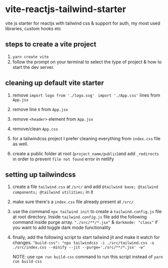 # vite-reactjs-tailwind-starter

vite js starter for reactjs with tailwind css & support for auth, my most used libraries, custom hooks etc

## steps to create a vite project

1. `yarn create vite`
1. follow the prompt on your terminal to select the type of project & how to start the dev server.

## cleaning up default vite starter

1. remove
   `import logo from './logo.svg'`
   ` import './App.css'`
   lines from `App.jsx`
1. remove line `6` from `App.jsx`
1. remove `<header>` element from `App.jsx`

1. remove/clean `App.css`
1. for a tailwindcss project I prefer cleaning everything from `index.css` file as well.
1. create a public folder at root (`project_name/public`)and add `_redirects` in order to prevent `file not found` error in netlify

## setting up tailwindcss

1. create a file `tailwind.css` at `/src/` and add `@tailwind base; @tailwind components; @tailwind utilities;` in it

1. make sure there's a `index.css` file already present at `/src/`

1. use the command `npx tailwind init` to create a `tailwind.config.js` file at root directory. Inside `tailwind.config.js` file add the following command inside purge array. `"./src/**/*.jsx"`
   & `darkmode: "class"` if you want to add toggle dark mode functionality
1. finally, add the following script to start tailwind jit and make it watch for changes.
   `"build-css": "npx tailwindcss -i ./src/tailwind.css -o ./src/index.css --minify --jit --purge='./src/**/*.jsx' -w"`

   NOTE: use `npm run build-css` command to run this script instead of `yarn run build-css`
